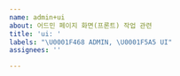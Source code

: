 ```yaml
---
name: admin+ui
about: 어드민 페이지 화면(프론트) 작업 관련
title: 'ui: '
labels: "\U0001F468 ADMIN, \U0001F5A5 UI"
assignees: ''

---
```



